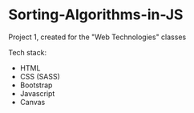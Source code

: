# Sorting-Algorithms-in-JS
Project 1, created for the "Web Technologies" classes


Tech stack:
- HTML
- CSS (SASS)
- Bootstrap
- Javascript
- Canvas
